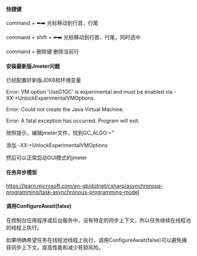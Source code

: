 #### 快捷键

command + ⬅️➡️ 光标移动到行首、行尾

command + shift + ⬅️➡️ 光标移动到行首、行尾，同时选中

command + 删除键 删除当前行



#### 安装最新版Jmeter问题

已经配置好新版JDK8和环境变量

Error: VM option 'UseG1GC' is experimental and must be enabled via -XX:+UnlockExperimentalVMOptions.

Error: Could not create the Java Virtual Machine.

Error: A fatal exception has occurred. Program will exit.

按照提示，编辑jmeter文件，找到GC_ALGO:="

添加 -XX:+UnlockExperimentalVMOptions

然后可以正常启动GUI模式的jmeter



#### 任务异步模型

https://learn.microsoft.com/en-gb/dotnet/csharp/asynchronous-programming/task-asynchronous-programming-model



#### 调用ConfigureAwait(false)

在控制台应用程序或后台服务中，没有特定的同步上下文，所以任务继续在线程池的线程上执行。

如果明确希望任务在线程池线程上执行，调用ConfigureAwait(false)可以避免捕获同步上下文，提高性能和减少死锁风险。